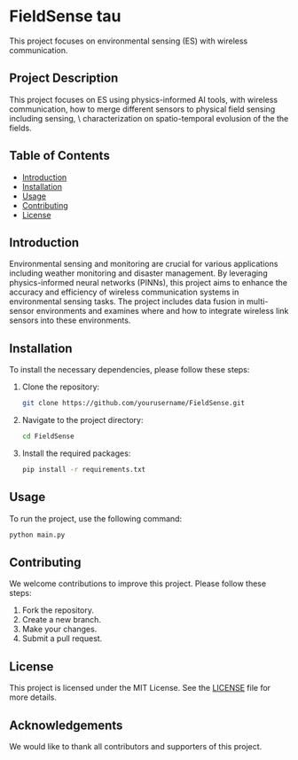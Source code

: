 # FieldSense tau
This project focuses on environmental sensing (ES) with wireless communication.

## Project Description
This project focuses on ES using physics-informed AI tools, with wireless communication, how to merge different sensors to physical field sensing including sensing, \\ characterization on spatio-temporal evolusion of the the fields.

## Table of Contents
- [Introduction](#introduction)
- [Installation](#installation)
- [Usage](#usage)
- [Contributing](#contributing)
- [License](#license)

## Introduction
Environmental sensing and monitoring are crucial for various applications including weather monitoring and disaster management. By leveraging physics-informed neural networks (PINNs), this project aims to enhance the accuracy and efficiency of wireless communication systems in environmental sensing tasks. The project includes data fusion in multi-sensor environments and examines where and how to integrate wireless link sensors into these environments.

## Installation
To install the necessary dependencies, please follow these steps:

1. Clone the repository:
    ```bash
    git clone https://github.com/yourusername/FieldSense.git
    ```

2. Navigate to the project directory:
    ```bash
    cd FieldSense
    ```

3. Install the required packages:
    ```bash
    pip install -r requirements.txt
    ```

## Usage
To run the project, use the following command:
```bash
python main.py
```

## Contributing
We welcome contributions to improve this project. Please follow these steps:

1. Fork the repository.
2. Create a new branch.
3. Make your changes.
4. Submit a pull request.

## License
This project is licensed under the MIT License. See the [LICENSE](LICENSE) file for more details.

## Acknowledgements
We would like to thank all contributors and supporters of this project.


